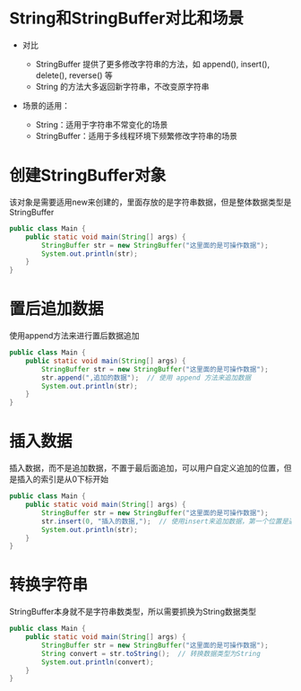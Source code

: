 # String和StringBuffer对比和场景

- 对比
    - StringBuffer 提供了更多修改字符串的方法，如 append(), insert(), delete(), reverse() 等
    - String 的方法大多返回新字符串，不改变原字符串

- 场景的适用：
    - String：适用于字符串不常变化的场景
    - StringBuffer：适用于多线程环境下频繁修改字符串的场景

# 创建StringBuffer对象

该对象是需要适用new来创建的，里面存放的是字符串数据，但是整体数据类型是StringBuffer

```java
public class Main {
    public static void main(String[] args) {
        StringBuffer str = new StringBuffer("这里面的是可操作数据");
        System.out.println(str);
    }
}
```

# 置后追加数据

使用append方法来进行置后数据追加

```java
public class Main {
    public static void main(String[] args) {
        StringBuffer str = new StringBuffer("这里面的是可操作数据");
        str.append(",追加的数据");  // 使用 append 方法来追加数据
        System.out.println(str);
    }
}
```

# 插入数据

插入数据，而不是追加数据，不置于最后面追加，可以用户自定义追加的位置，但是插入的索引是从0下标开始

```java
public class Main {
    public static void main(String[] args) {
        StringBuffer str = new StringBuffer("这里面的是可操作数据");
        str.insert(0, "插入的数据,");  // 使用insert来追加数据，第一个位置是追加开始的索引位置，第二个是数据值
        System.out.println(str);
    }
}
```

# 转换字符串

StringBuffer本身就不是字符串数类型，所以需要抓换为String数据类型
```java
public class Main {
    public static void main(String[] args) {
        StringBuffer str = new StringBuffer("这里面的是可操作数据");
        String convert = str.toString();  // 转换数据类型为String
        System.out.println(convert);
    }
}
```